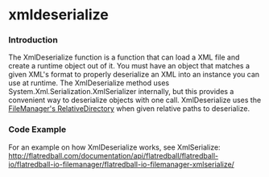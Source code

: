 # xmldeserialize

### Introduction

The XmlDeserialize function is a function that can load a XML file and create a runtime object out of it. You must have an object that matches a given XML's format to properly deserialize an XML into an instance you can use at runtime. The XmlDeserialize method uses System.Xml.Serialization.XmlSerializer internally, but this provides a convenient way to deserialize objects with one call. XmlDeserialize uses the [FileManager's RelativeDirectory](../../../../../frb/docs/index.php) when given relative paths to deserialize.

### Code Example

For an example on how XmlDeserialize works, see XmlSerialize: http://flatredball.com/documentation/api/flatredball/flatredball-io/flatredball-io-filemanager/flatredball-io-filemanager-xmlserialize/
